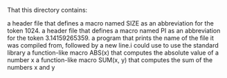 That this directory contains:

 a header file that defines a macro named SIZE as an abbreviation for the token 1024.
a header file that defines a macro named PI as an abbreviation for the token 3.14159265359.
 a program that prints the name of the file it was compiled from, followed by a new line.i could use to use the standard library
 a function-like macro ABS(x) that computes the absolute value of a number x
 a function-like macro SUM(x, y) that computes the sum of the numbers x and y

